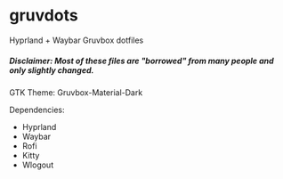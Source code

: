 # gruvdots
Hyprland + Waybar Gruvbox dotfiles

##### Disclaimer: Most of these files are "borrowed" from many people and only slightly changed.

GTK Theme: Gruvbox-Material-Dark

Dependencies:
- Hyprland
- Waybar
- Rofi
- Kitty
- Wlogout

